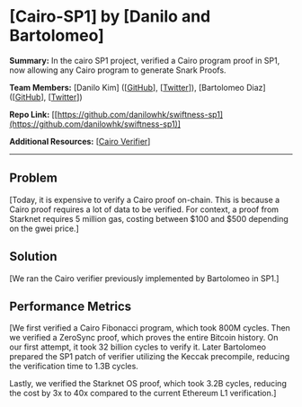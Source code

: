 # [Cairo-SP1] by [Danilo and Bartolomeo]

**Summary:** In the cairo SP1 project, verified a Cairo program proof in SP1, now allowing any Cairo program to generate Snark Proofs.

**Team Members:** [Danilo Kim] ([[GitHub](https://github.com/danilowhk)], [[Twitter](https://x.com/danilowhk2)]), [Bartolomeo Diaz] ([[GitHub](https://github.com/Okm165)], [[Twitter](https://x.com/bartolomeo_diaz)])

**Repo Link:** [[https://github.com/danilowhk/swiftness-sp1](https://github.com/danilowhk/swiftness-sp1)]

**Additional Resources:** [[Cairo Verifier](https://github.com/iosis-tech/swiftness)]

---

## Problem

[Today, it is expensive to verify a Cairo proof on-chain. This is because a Cairo proof requires a lot of data to be verified. For context, a proof from Starknet requires 5 million gas, costing between $100 and $500 depending on the gwei price.]

## Solution

[We ran the Cairo verifier previously implemented by Bartolomeo in SP1.]

## Performance Metrics

[We first verified a Cairo Fibonacci program, which took 800M cycles. Then we verified a ZeroSync proof, which proves the entire Bitcoin history. On our first attempt, it took 32 billion cycles to verify it. Later Bartolomeo prepared the SP1 patch of verifier utilizing the Keccak precompile, reducing the verification time to 1.3B cycles.

Lastly, we verified the Starknet OS proof, which took 3.2B cycles, reducing the cost by 3x to 40x compared to the current Ethereum L1 verification.]

